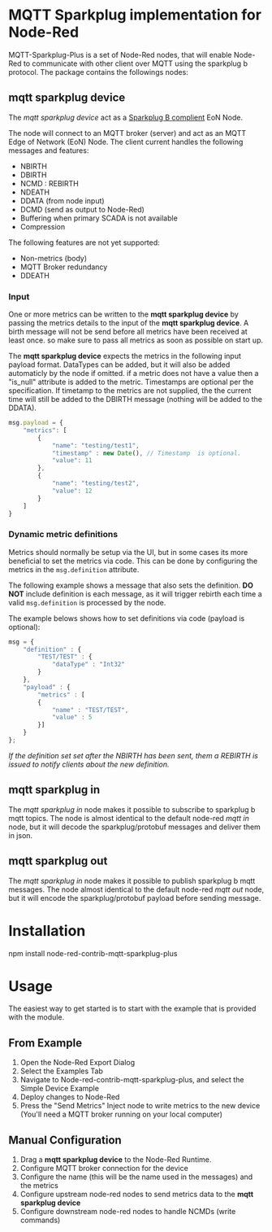 # MQTT Sparkplug implementation for Node-Red

MQTT-Sparkplug-Plus is a set of Node-Red nodes, that will enable Node-Red to communicate with other client over MQTT using the sparkplug b protocol. The package contains the followings nodes:

## mqtt sparkplug device
The *mqtt sparkplug device* act as a [Sparkplug B complient](https://s3.amazonaws.com/ignition-modules/Current/Sparkplug+Specification.pdf) EoN Node. 

The node will connect to an MQTT broker (server) and act as an MQTT Edge of Network (EoN) Node. The client current handles the following messages and features: 

* NBIRTH
* DBIRTH
* NCMD : REBIRTH
* NDEATH
* DDATA (from node input)
* DCMD (send as output to Node-Red)
* Buffering when primary SCADA is not available
* Compression

The following features are not yet supported:
* Non-metrics (body)
* MQTT Broker redundancy
* DDEATH

### Input
One or more metrics can be written to the **mqtt sparkplug device** by passing the metrics details to the input of the **mqtt sparkplug device**. A birth message will not be send before all metrics have been received at least once. so make sure to pass all metrics as soon as possible on start up.

The **mqtt sparkplug device** expects the metrics in the following input payload format. DataTypes can be added, but it will also be added automaticly by the node if omitted. if a metric does not have a value then a "is_null" attribute is added to the metric. Timestamps are optional per the specification. If timetamp to the metrics are not supplied, the the current time will still be added to the DBIRTH message (nothing will be added to the DDATA). 

```javascript
msg.payload = {
    "metrics": [
        {
            "name": "testing/test1",
            "timestamp" : new Date(), // Timestamp  is optional.
            "value": 11
        },
        {
            "name": "testing/test2",
            "value": 12
        }
    ]
}
```

### Dynamic metric definitions

Metrics should normally be setup via the UI, but in some cases its more beneficial to set the metrics via code. This can be done by configuring the metrics in the `msg.definition` attribute.

The following example shows a message that also sets the definition. __DO NOT__ include definition is each message, as it will trigger rebirth each time a valid `msg.definition` is processed by the node.

The example belows shows how to set definitions via code (payload is optional):
```javascript
msg = {
    "definition" : {
        "TEST/TEST" : {
            "dataType" : "Int32"
        }
    },
    "payload" : {
        "metrics" : [
        {
            "name" : "TEST/TEST",
            "value" : 5
        }]
    }
};
```

_If the definition set set after the NBIRTH has been sent, them a REBIRTH is issued to notify clients about the new definition._

## mqtt sparkplug in
The *mqtt sparkplug in* node makes it possible to subscribe to sparkplug b mqtt topics. The node is almost identical to the default node-red *mqtt in* node, but it will decode the sparkplug/protobuf messages and deliver them in json.

## mqtt sparkplug out
The *mqtt sparkplug in* node makes it possible to publish sparkplug b mqtt messages. The node almost identical to the default node-red *mqtt out* node, but it will encode the sparkplug/protobuf payload before sending message.

# Installation
npm install node-red-contrib-mqtt-sparkplug-plus

# Usage
The easiest way to get started is to start with the example that is provided with the module.

## From Example
1. Open the Node-Red Export Dialog
2. Select the Examples Tab
3. Navigate to Node-red-contrib-mqtt-sparkplug-plus, and select the Simple Device Example
4. Deploy changes to Node-Red
5. Press the "Send Metrics" Inject node to write metrics to the new device (You'll need a MQTT broker running on your local computer) 

## Manual Configuration
1. Drag a **mqtt sparkplug device** to the Node-Red Runtime. 
2. Configure MQTT broker connection for the device
3. Configure the name (this will be the name used in the messages) and the metrics
4. Configure upstream node-red nodes to send metrics data to the **mqtt sparkplug device** 
5. Configure downstream node-red nodes to handle NCMDs (write commands)